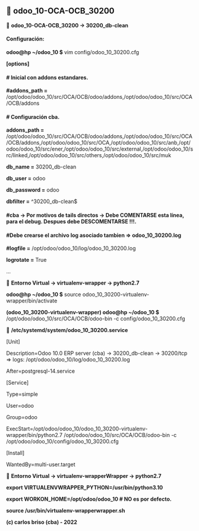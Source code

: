 ## :memo: odoo_10-OCA-OCB_30200

:pushpin: **odoo_10-OCA-OCB_30200 -> 30200_db-clean**
#### Configuración:

**odoo@hp ~/odoo_10 $** vim config/odoo_10_30200.cfg

**[options]**

#### # Inicial con addons estandares.
**#addons_path =** /opt/odoo/odoo_10/src/OCA/OCB/odoo/addons,/opt/odoo/odoo_10/src/OCA/OCB/addons

#### # Configuración cba.

**addons_path =** /opt/odoo/odoo_10/src/OCA/OCB/odoo/addons,/opt/odoo/odoo_10/src/OCA/OCB/addons,/opt/odoo/odoo_10/src/OCA,/opt/odoo/odoo_10/src/anb,/opt/odoo/odoo_10/src/ener,/opt/odoo/odoo_10/src/external,/opt/odoo/odoo_10/src/linked,/opt/odoo/odoo_10/src/others,/opt/odoo/odoo_10/src/muk

**db_name =** 30200_db-clean

**db_user =** odoo

**db_password =** odoo

**dbfilter =** ^30200_db-clean$

#### #cba -> Por motivos de tails directos -> Debe COMENTARSE esta línea, para el debug. Despues debe DESCOMENTARSE !!!.
#### #Debe crearse el archivo log asociado tambien => odoo_10_30200.log

**#logfile =** /opt/odoo/odoo_10/log/odoo_10_30200.log

**logrotate =** True

...

:pushpin: **Entorno Virtual -> virtualenv-wrapper -> python2.7**

**odoo@hp ~/odoo_10 $** source odoo_10_30200-virtualenv-wrapper/bin/activate

**(odoo_10_30200-virtualenv-wrapper) odoo@hp ~/odoo_10 $** /opt/odoo/odoo_10/src/OCA/OCB/odoo-bin -c config/odoo_10_30200.cfg

:pushpin: **/etc/systemd/system/odoo_10_30200.service**

[Unit]

Description=Odoo 10.0 ERP server (cba) → 30200_db-clean → 30200/tcp => logs: /opt/odoo/odoo_10/log/odoo_10_30200.log

After=postgresql-14.service

[Service]

Type=simple

User=odoo

Group=odoo

ExecStart=/opt/odoo/odoo_10/odoo_10_30200-virtualenv-wrapper/bin/python2.7 /opt/odoo/odoo_10/src/OCA/OCB/odoo-bin -c /opt/odoo/odoo_10/config/odoo_10_30200.cfg


[Install]

WantedBy=multi-user.target

:pushpin: **Entorno Virtual -> virtualenv-wrapperWrapper -> python2.7**

**export VIRTUALENVWRAPPER_PYTHON=/usr/bin/python3.10**

**export WORKON_HOME=/opt/odoo/odoo_10 			# NO es por defecto.**

**source /usr/bin/virtualenv-wrapperwrapper.sh**

**(c) carlos briso (cba) - 2022**

